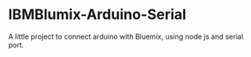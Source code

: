 # IBMBlumix-Arduino-Serial
A little project to connect arduino with Bluemix, using node js and serial port.
